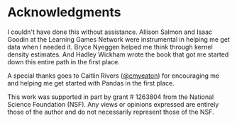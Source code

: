 # Acknowledgments

I couldn't have done this without assistance. Allison Salmon and Isaac Goodin at the Learning Games Network were instrumental in helping me get data when I needed it. Bryce Nyeggen helped me think through kernel density estimates. And Hadley Wickham wrote the book that got me started down this entire path in the first place.

A special thanks goes to Caitlin Rivers ([@cmyeaton](https://twitter.com/cmyeaton)) for encouraging me and helping me get started with Pandas in the first place.

This work was supported in part by grant # 1263804 from the National Science Foundation (NSF). Any views or opinions expressed are entirely those of the author and do not necessarily represent those of the NSF.
